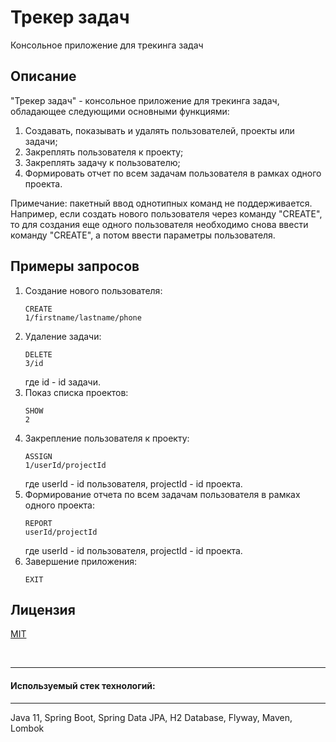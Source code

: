 # Трекер задач

Консольное приложение для трекинга задач

## Описание
"Трекер задач" - консольное приложение для трекинга задач,
обладающее следующими основными функциями:
1. Создавать, показывать и удалять пользователей, проекты или задачи;
2. Закреплять пользователя к проекту;
3. Закреплять задачу к пользователю;
4. Формировать отчет по всем задачам пользователя в рамках одного проекта.

Примечание: пакетный ввод однотипных команд не поддерживается. Например, если
создать нового пользователя через команду "CREATE", то для создания еще одного
пользователя необходимо снова ввести команду "CREATE", а потом ввести параметры пользователя.

## Примеры запросов

1. Создание нового пользователя:
   ```
   CREATE
   1/firstname/lastname/phone
   ```
2. Удаление задачи:
   ```
   DELETE
   3/id
   ```
   где id - id задачи.
3. Показ списка проектов:
   ```
   SHOW
   2
   ```
4. Закрепление пользователя к проекту:
   ```
   ASSIGN
   1/userId/projectId
   ```
   где userId - id пользователя, projectId - id проекта.
5. Формирование отчета по всем задачам пользователя в рамках одного проекта:
   ```
   REPORT
   userId/projectId
   ```
   где userId - id пользователя, projectId - id проекта.
6. Завершение приложения:
   ```
   EXIT
   ```

## Лицензия

[MIT](./LICENSE)

<br>

---

#### Используемый стек технологий:

---

Java 11, Spring Boot, Spring Data JPA, H2 Database, Flyway, Maven, Lombok